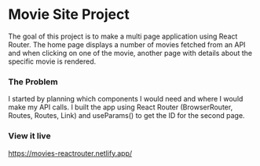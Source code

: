# Movie Site Project

The goal of this project is to make a multi page application using React Router. The home page displays a number of movies fetched from an API and when clicking on one of the movie, another page with details about the specific movie is rendered.

### The Problem

I started by planning which components I would need and where I would make my API calls. I built the app using React Router (BrowserRouter, Routes, Routes, Link) and useParams() to get the ID for the second page.

### View it live

https://movies-reactrouter.netlify.app/
